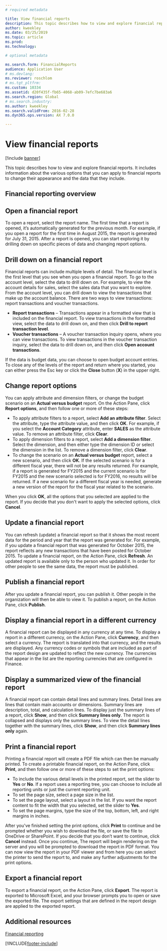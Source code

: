 ```yaml
---
# required metadata

title: View financial reports
description: This topic describes how to view and explore financial reports in Microsoft Dynamics 365 Finance. It includes information about the various options that you can apply to financial reports to change their appearance and the data that they include.
author: kweekley
ms.date: 03/25/2019
ms.topic: article
ms.prod: 
ms.technology: 

# optional metadata

ms.search.form: FinancialReports
audience: Application User
# ms.devlang: 
ms.reviewer: roschlom
# ms.tgt_pltfrm: 
ms.custom: 10334
ms.assetid: d20f435f-fb65-4068-ab09-7efc7be683a6
ms.search.region: Global
# ms.search.industry: 
ms.author: kweekley
ms.search.validFrom: 2016-02-28
ms.dyn365.ops.version: AX 7.0.0

---
```


# View financial reports

[!include [banner](../includes/banner.md)]

This topic describes how to view and explore financial reports. It includes information about the various options that you can apply to financial reports to change their appearance and the data that they include.

## Financial reporting overview

## Open a financial report
To open a report, select the report name. The first time that a report is opened, it’s automatically generated for the previous month. For example, if you open a report for the first time in August 2015, the report is generated for July 31, 2015. After a report is opened, you can start exploring it by drilling down on specific pieces of data and changing report options.

## Drill down on a financial report
Financial reports can include multiple levels of detail. The financial level is the first level that you see when you open a financial report. To go to the account level, select the data to drill down on. For example, to view the account details for sales, select the sales data that you want to explore. From the account level, you can drill down to view the transactions that make up the account balance. There are two ways to view transactions: report transactions and voucher transactions.

-   **Report transactions** – Transactions appear in a formatted view that is included on the financial report. To view transactions in the formatted view, select the data to drill down on, and then click **Drill to report transaction level**.
-   **Voucher transactions** – A voucher transaction inquiry opens, where you can view transactions. To view transactions in the voucher transaction inquiry, select the data to drill down on, and then click **Open account transactions**.

If the data is budget data, you can choose to open budget account entries. To close any of the levels of the report and return where you started, you can either press the Esc key or click the **Close** button (**X**) in the upper right.

## Change report options
You can apply attribute and dimension filters, or change the budget scenario on an **Actual versus budget** report. On the Action Pane, click **Report options**, and then follow one or more of these steps:

-   To apply attribute filters to a report, select **Add an attribute filter**. Select the attribute, type the attribute value, and then click **OK**. For example, if you select the **Account Category** attribute, enter **SALES** as the attribute value. To remove an attribute filter, click **Clear**.
-   To apply dimension filters to a report, select **Add a dimension filter**. Select the dimension, and then either type the dimension ID or select the dimension in the list. To remove a dimension filter, click **Clear**.
-   To change the scenario on an **Actual versus budget** report, select a new scenario, and then click **OK**. If the selected scenario is for a different fiscal year, there will not be any results returned. For example, if a report is generated for FY2015 and the current scenario is for FY2015 and the new scenario selected is for FY2016, no results will be returned. If a new scenario for a different fiscal year is needed, generate a new version of the report for the fiscal year related to the scenario.

When you click **OK**, all the options that you selected are applied to the report. If you decide that you don't want to apply the selected options, click **Cancel**.

## Update a financial report
You can refresh (update) a financial report so that it shows the most recent data for the period and year that the report was generated for. For example, if you update a financial report that was generated for October 2015, the report reflects any new transactions that have been posted for October 2015. To update a financial report, on the Action Pane, click **Refresh**. An updated report is available only to the person who updated it. In order for other people to see the same data, the report must be published.

## Publish a financial report
After you update a financial report, you can publish it. Other people in the organization will then be able to view it. To publish a report, on the Action Pane, click **Publish**.

## Display a financial report in a different currency
A financial report can be displayed in any currency at any time. To display a report in a different currency, on the Action Pane, click **Currency**, and then select a currency. The report is translated into that currency, and the results are displayed. Any currency codes or symbols that are included as part of the report design are updated to reflect the new currency. The currencies that appear in the list are the reporting currencies that are configured in Finance.

## Display a summarized view of the financial report
A financial report can contain detail lines and summary lines. Detail lines are lines that contain main accounts or dimensions. Summary lines are description, total, and calculation lines. To display just the summary lines of a report, click **Show**, and then click **Summary lines only**. The report is collapsed and displays only the summary lines. To view the detail lines together with the summary lines, click **Show**, and then click **Summary lines only** again.

## Print a financial report
Printing a financial report will create a PDF file which can then be manually printed. To create a printable financial report, on the Action Pane, click **Print**, and then follow one or more of these steps to set the print options:

-   To include the various detail levels in the printed report, set the slider to **Yes** or **No**. If a report uses a reporting tree, you can choose to include all reporting units or just the current reporting unit.
-   To set the page size, select a page size in the list.
-   To set the page layout, select a layout in the list. If you want the report content to fit the width that you selected, set the slider to **Yes**.
-   To set the page margins, type the size of the top, bottom, left, and right margins in inches.

After you've finished setting the print options, click **Print** to continue and be prompted whether you wish to download the file, or save the file to OneDrive or SharePoint. If you decide that you don’t want to continue, click **Cancel** instead. Once you continue, The report will begin rendering on the server and you will be prompted to download the report in PDF format. You can now view the report in your PDF viewer and from here you can select the printer to send the report to, and make any further adjustments for the print options.

## Export a financial report
To export a financial report, on the Action Pane, click **Export**. The report is exported to Microsoft Excel, and your browser prompts you to open or save the exported file. The export settings that are defined in the report design are applied to the exported report.    

## Additional resources

[Financial reporting](../../fin-ops-core/dev-itpro/analytics/financial-reporting-intro.md)






[!INCLUDE[footer-include](../../includes/footer-banner.md)]